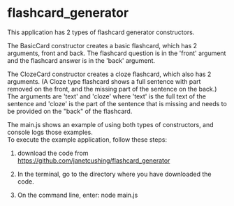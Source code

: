 # flashcard_generator

This application has 2 types of flashcard generator constructors.  

The BasicCard constructor creates a basic flashcard, which has 2 arguments, front and back.  The flashcard question is in the 'front' argument and the flashcard answer is in the 'back' argument.

The ClozeCard constructor creates a cloze flashcard, which also has 2 arguments.  (A Cloze type flashcard shows a full sentence with part removed on the front, and the missing part of the sentence on the back.)  The arguments are 'text' and 'cloze' where 'text' is the full text of the sentence and 'cloze' is the part of the sentence that is missing and needs to be provided on the "back" of the flashcard.

The main.js shows an example of using both types of constructors, and console logs those examples.  
To execute the example application, follow these steps:

1) download the code from https://github.com/janetcushing/flashcard_generator

2) In the terminal, go to the directory where you have downloaded the code.

3) On the command line, enter:
node main.js

